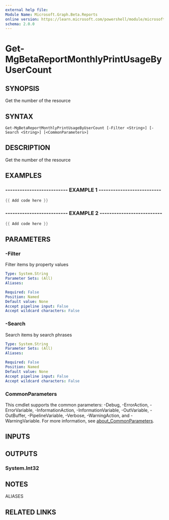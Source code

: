 ```yaml
---
external help file:
Module Name: Microsoft.Graph.Beta.Reports
online version: https://learn.microsoft.com/powershell/module/microsoft.graph.beta.reports/get-mgbetareportmonthlyprintusagebyusercount
schema: 2.0.0
---
```


# Get-MgBetaReportMonthlyPrintUsageByUserCount

## SYNOPSIS
Get the number of the resource

## SYNTAX

```
Get-MgBetaReportMonthlyPrintUsageByUserCount [-Filter <String>] [-Search <String>] [<CommonParameters>]
```

## DESCRIPTION
Get the number of the resource

## EXAMPLES

### -------------------------- EXAMPLE 1 --------------------------
```powershell
{{ Add code here }}
```



### -------------------------- EXAMPLE 2 --------------------------
```powershell
{{ Add code here }}
```



## PARAMETERS

### -Filter
Filter items by property values

```yaml
Type: System.String
Parameter Sets: (All)
Aliases:

Required: False
Position: Named
Default value: None
Accept pipeline input: False
Accept wildcard characters: False
```

### -Search
Search items by search phrases

```yaml
Type: System.String
Parameter Sets: (All)
Aliases:

Required: False
Position: Named
Default value: None
Accept pipeline input: False
Accept wildcard characters: False
```

### CommonParameters
This cmdlet supports the common parameters: -Debug, -ErrorAction, -ErrorVariable, -InformationAction, -InformationVariable, -OutVariable, -OutBuffer, -PipelineVariable, -Verbose, -WarningAction, and -WarningVariable. For more information, see [about_CommonParameters](http://go.microsoft.com/fwlink/?LinkID=113216).

## INPUTS

## OUTPUTS

### System.Int32

## NOTES

ALIASES

## RELATED LINKS

